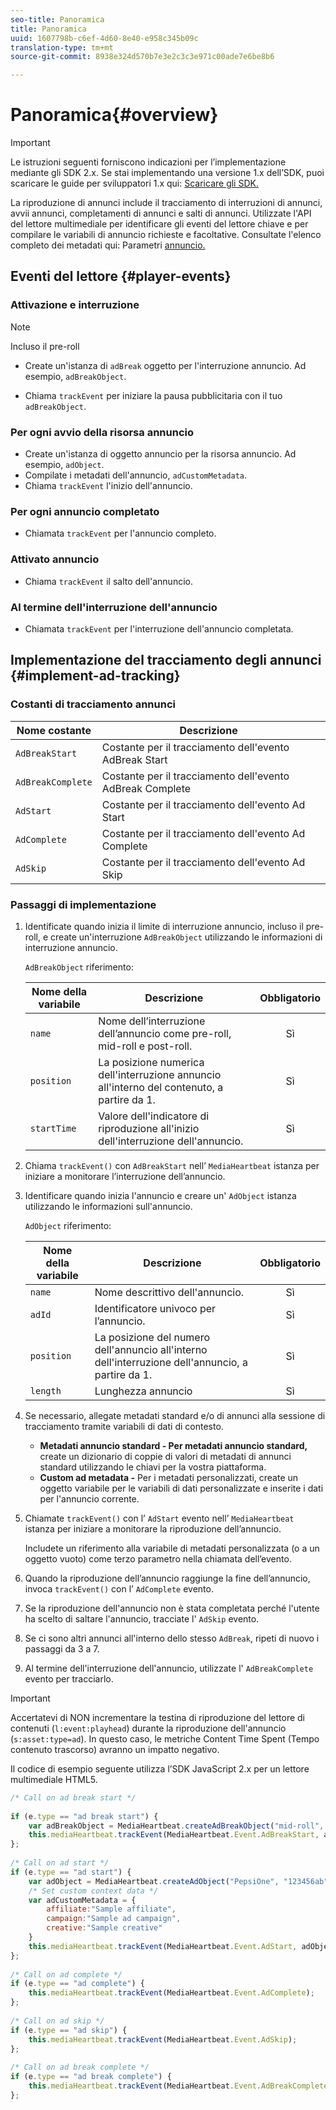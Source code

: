 ```yaml
---
seo-title: Panoramica
title: Panoramica
uuid: 1607798b-c6ef-4d60-8e40-e958c345b09c
translation-type: tm+mt
source-git-commit: 8938e324d570b7e3e2c3c3e971c00ade7e6be8b6

---
```



# Panoramica{#overview}

>[!IMPORTANT]
>
>Le istruzioni seguenti forniscono indicazioni per l’implementazione mediante gli SDK 2.x. Se stai implementando una versione 1.x dell’SDK, puoi scaricare le guide per sviluppatori 1.x qui: [Scaricare gli SDK.](/help/sdk-implement/download-sdks.md)

La riproduzione di annunci include il tracciamento di interruzioni di annunci, avvii annunci, completamenti di annunci e salti di annunci. Utilizzate l'API del lettore multimediale per identificare gli eventi del lettore chiave e per compilare le variabili di annuncio richieste e facoltative. Consultate l'elenco completo dei metadati qui: Parametri [annuncio.](/help/metrics-and-metadata/ad-parameters.md)

## Eventi del lettore {#player-events}


### Attivazione e interruzione

>[!NOTE]
>Incluso il pre-roll

* Create un'istanza di `adBreak` oggetto per l'interruzione annuncio. Ad esempio, `adBreakObject`.

* Chiama `trackEvent` per iniziare la pausa pubblicitaria con il tuo `adBreakObject`.

### Per ogni avvio della risorsa annuncio

* Create un'istanza di oggetto annuncio per la risorsa annuncio. Ad esempio, `adObject`.
* Compilate i metadati dell'annuncio, `adCustomMetadata`.
* Chiama `trackEvent` l'inizio dell'annuncio.

### Per ogni annuncio completato

* Chiamata `trackEvent` per l'annuncio completo.

### Attivato annuncio

* Chiama `trackEvent` il salto dell'annuncio.

### Al termine dell'interruzione dell'annuncio

* Chiamata `trackEvent` per l'interruzione dell'annuncio completata.

## Implementazione del tracciamento degli annunci {#implement-ad-tracking}

### Costanti di tracciamento annunci

| Nome costante | Descrizione   |
|---|---|
| `AdBreakStart` | Costante per il tracciamento dell'evento AdBreak Start |
| `AdBreakComplete` | Costante per il tracciamento dell'evento AdBreak Complete |
| `AdStart` | Costante per il tracciamento dell'evento Ad Start |
| `AdComplete` | Costante per il tracciamento dell'evento Ad Complete |
| `AdSkip` | Costante per il tracciamento dell'evento Ad Skip |

### Passaggi di implementazione

1. Identificate quando inizia il limite di interruzione annuncio, incluso il pre-roll, e create un'interruzione `AdBreakObject` utilizzando le informazioni di interruzione annuncio.

   `AdBreakObject` riferimento:

   | Nome della variabile | Descrizione | Obbligatorio |
   | --- | --- | :---: |
   | `name` | Nome dell’interruzione dell’annuncio come pre-roll, mid-roll e post-roll. | Sì |
   | `position` | La posizione numerica dell'interruzione annuncio all'interno del contenuto, a partire da 1. | Sì |
   | `startTime` | Valore dell'indicatore di riproduzione all'inizio dell'interruzione dell'annuncio. | Sì |

1. Chiama `trackEvent()` con `AdBreakStart` nell’ `MediaHeartbeat` istanza per iniziare a monitorare l’interruzione dell’annuncio.

1. Identificare quando inizia l'annuncio e creare un' `AdObject` istanza utilizzando le informazioni sull'annuncio.

   `AdObject` riferimento:

   | Nome della variabile | Descrizione | Obbligatorio |
   | --- | --- | :---: |
   | `name` | Nome descrittivo dell'annuncio. | Sì |
   | `adId` | Identificatore univoco per l’annuncio. | Sì |
   | `position` | La posizione del numero dell'annuncio all'interno dell'interruzione dell'annuncio, a partire da 1. | Sì |
   | `length` | Lunghezza annuncio | Sì |

1. Se necessario, allegate metadati standard e/o di annunci alla sessione di tracciamento tramite variabili di dati di contesto.

   * **Metadati annuncio standard - Per metadati annuncio standard,** create un dizionario di coppie di valori di metadati di annunci standard utilizzando le chiavi per la vostra piattaforma.
   * **Custom ad metadata -** Per i metadati personalizzati, create un oggetto variabile per le variabili di dati personalizzate e inserite i dati per l'annuncio corrente.

1. Chiamate `trackEvent()` con l’ `AdStart` evento nell’ `MediaHeartbeat` istanza per iniziare a monitorare la riproduzione dell’annuncio.

   Includete un riferimento alla variabile di metadati personalizzata (o a un oggetto vuoto) come terzo parametro nella chiamata dell’evento.

1. Quando la riproduzione dell’annuncio raggiunge la fine dell’annuncio, invoca `trackEvent()` con l’ `AdComplete` evento.

1. Se la riproduzione dell'annuncio non è stata completata perché l'utente ha scelto di saltare l'annuncio, tracciate l' `AdSkip` evento.
1. Se ci sono altri annunci all'interno dello stesso `AdBreak`, ripeti di nuovo i passaggi da 3 a 7.
1. Al termine dell'interruzione dell'annuncio, utilizzate l' `AdBreakComplete` evento per tracciarlo.

>[!IMPORTANT]
>
>Accertatevi di NON incrementare la testina di riproduzione del lettore di contenuti (`l:event:playhead`) durante la riproduzione dell'annuncio (`s:asset:type=ad`). In questo caso, le metriche Content Time Spent (Tempo contenuto trascorso) avranno un impatto negativo.

Il codice di esempio seguente utilizza l’SDK JavaScript 2.x per un lettore multimediale HTML5.

```js
/* Call on ad break start */ 
 
if (e.type == "ad break start") { 
    var adBreakObject = MediaHeartbeat.createAdBreakObject("mid-roll", 2, 500); 
    this.mediaHeartbeat.trackEvent(MediaHeartbeat.Event.AdBreakStart, adBreakObject); 
}; 
 
/* Call on ad start */ 
if (e.type == "ad start") { 
    var adObject = MediaHeartbeat.createAdObject("PepsiOne", "123456ab", 1, 30); 
    /* Set custom context data */ 
    var adCustomMetadata = { 
        affiliate:"Sample affiliate", 
        campaign:"Sample ad campaign", 
        creative:"Sample creative" 
    } 
    this.mediaHeartbeat.trackEvent(MediaHeartbeat.Event.AdStart, adObject, adCustomMetadata); 
}; 
 
/* Call on ad complete */ 
if (e.type == "ad complete") { 
    this.mediaHeartbeat.trackEvent(MediaHeartbeat.Event.AdComplete); 
}; 
 
/* Call on ad skip */ 
if (e.type == "ad skip") { 
    this.mediaHeartbeat.trackEvent(MediaHeartbeat.Event.AdSkip); 
}; 
     
/* Call on ad break complete */ 
if (e.type == "ad break complete") { 
    this.mediaHeartbeat.trackEvent(MediaHeartbeat.Event.AdBreakComplete); 
}; 
```


